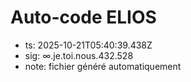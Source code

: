 # Auto-code ELIOS
- ts: 2025-10-21T05:40:39.438Z
- sig: ∞.je.toi.nous.432.528
- note: fichier généré automatiquement